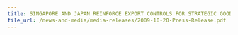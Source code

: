 ```yaml
---
title: SINGAPORE AND JAPAN REINFORCE EXPORT CONTROLS FOR STRATEGIC GOODS & TECHNOLOGY 
file_url: /news-and-media/media-releases/2009-10-20-Press-Release.pdf
---
```

